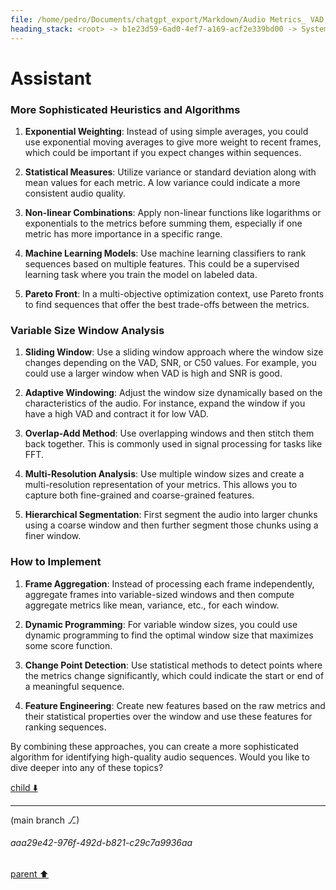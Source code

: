 ```yaml
---
file: /home/pedro/Documents/chatgpt_export/Markdown/Audio Metrics_ VAD, SNR, C50.md
heading_stack: <root> -> b1e23d59-6ad0-4ef7-a169-acf2e339bd00 -> System -> 624193d3-c2b2-4bf7-a466-07d277afd1ce -> System -> aaa2d697-3c69-41fa-9d99-fbca08692e7a -> User -> apply model -> iterate over each frame -> ... -> 12.952 vad=100% snr=51 c50=17 -> 12.968 vad=100% snr=52 c50=17 -> 12.985 vad=100% snr=53 c50=17 -> ... -> fb8a49f1-6eac-4f76-8150-43797a373ea6 -> Assistant -> aaa2ddf2-1647-4fb1-8bfd-b2c64f9f1332 -> User -> 524563db-b004-4ef8-9b0b-070f499904f2 -> Assistant -> 1. Preprocessing -> 2. Voice Activity Detection (VAD) -> 3. Segment Audio -> 4. Signal-to-Noise Ratio (SNR) Filtering -> 5. Export Segments -> 6. Optional: Post-processing -> aaa2c47a-8e13-43af-a844-5dcf0bfc72ee -> User -> 5b6cd6e3-e03b-4269-bc74-c1b9788634a6 -> Assistant -> SNR (Signal-to-Noise Ratio) -> C50 (Clarity Index) -> Correlation -> Which to Use? -> aaa24ad1-2f18-499f-98ec-7398e741f17f -> User -> f8adef6f-f675-450b-85a9-24dea56c3e1c -> Assistant -> 1. Established Techniques and Literature Dealing with This Problem -> 2. Established Techniques for Dealing with Similar or Analogous Problems -> 3. Designing an Effective Approach for the Task -> Step 1: Initial Segmentation -> Step 2: Feature Calculation -> Step 3: Filtering -> Step 4: Sequence Identification -> Step 5: Scoring and Ranking -> Step 6: Output -> aaa2434c-861f-43a8-a50c-1bef20fc36a4 -> User -> 4bd45e48-5203-4a76-bf48-4fdde9f8e324 -> Assistant -> aaa258d3-afb4-45cc-9651-7a967a7032e9 -> User -> 02c6bd0d-7e79-4eb4-92c0-b7faebd86582 -> Assistant -> 1eed05f2-09c2-4749-ab23-91019cdfb537 -> Tool -> d2d1461c-8f9c-4afc-878f-5ea9577be3cd -> Assistant -> aaa21684-e58c-4067-a343-ae55f1d4af52 -> User -> f8a80132-ddd5-4111-8759-ccec18e91951 -> Assistant -> ab99d04b-8160-4908-aa1d-2319a2850d47 -> Tool -> 08489ce8-ab5c-4619-b71c-6068d57907e1 -> Assistant -> aaa2e5a3-b59e-4a2f-bf2d-97c1cfed3752 -> User -> 06a5d9da-05b2-437c-93c5-870274b3fb55 -> Assistant -> d7e4328f-a492-4eae-a99f-3ee18f6a09c2 -> Tool -> c9bf0fdd-e3c4-41b4-a71b-631b6ccc316e -> Assistant -> aaa29a6b-06ac-4304-a679-022f597690de -> User -> a531c8af-e3c8-4af6-bf7c-e8aaa5528a9a -> Assistant
---
```

# Assistant

### More Sophisticated Heuristics and Algorithms

1. **Exponential Weighting**: Instead of using simple averages, you could use exponential moving averages to give more weight to recent frames, which could be important if you expect changes within sequences.

2. **Statistical Measures**: Utilize variance or standard deviation along with mean values for each metric. A low variance could indicate a more consistent audio quality.

3. **Non-linear Combinations**: Apply non-linear functions like logarithms or exponentials to the metrics before summing them, especially if one metric has more importance in a specific range.

4. **Machine Learning Models**: Use machine learning classifiers to rank sequences based on multiple features. This could be a supervised learning task where you train the model on labeled data.

5. **Pareto Front**: In a multi-objective optimization context, use Pareto fronts to find sequences that offer the best trade-offs between the metrics.

### Variable Size Window Analysis

1. **Sliding Window**: Use a sliding window approach where the window size changes depending on the VAD, SNR, or C50 values. For example, you could use a larger window when VAD is high and SNR is good.

2. **Adaptive Windowing**: Adjust the window size dynamically based on the characteristics of the audio. For instance, expand the window if you have a high VAD and contract it for low VAD.

3. **Overlap-Add Method**: Use overlapping windows and then stitch them back together. This is commonly used in signal processing for tasks like FFT.

4. **Multi-Resolution Analysis**: Use multiple window sizes and create a multi-resolution representation of your metrics. This allows you to capture both fine-grained and coarse-grained features.

5. **Hierarchical Segmentation**: First segment the audio into larger chunks using a coarse window and then further segment those chunks using a finer window.

### How to Implement

1. **Frame Aggregation**: Instead of processing each frame independently, aggregate frames into variable-sized windows and then compute aggregate metrics like mean, variance, etc., for each window.

2. **Dynamic Programming**: For variable window sizes, you could use dynamic programming to find the optimal window size that maximizes some score function.

3. **Change Point Detection**: Use statistical methods to detect points where the metrics change significantly, which could indicate the start or end of a meaningful sequence.

4. **Feature Engineering**: Create new features based on the raw metrics and their statistical properties over the window and use these features for ranking sequences.

By combining these approaches, you can create a more sophisticated algorithm for identifying high-quality audio sequences. Would you like to dive deeper into any of these topics?

[child ⬇️](#aaa29e42-976f-492d-b821-c29c7a9936aa)

---

(main branch ⎇)
###### aaa29e42-976f-492d-b821-c29c7a9936aa
[parent ⬆️](#a531c8af-e3c8-4af6-bf7c-e8aaa5528a9a)
